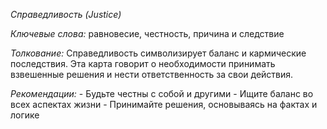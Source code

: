 *Справедливость \(Justice\)*

*Ключевые слова:* равновесие, честность, причина и следствие

*Толкование:* 
Справедливость символизирует баланс и кармические последствия\. Эта карта говорит о необходимости принимать взвешенные решения и нести ответственность за свои действия\.

*Рекомендации:*
\- Будьте честны с собой и другими
\- Ищите баланс во всех аспектах жизни
\- Принимайте решения, основываясь на фактах и логике
